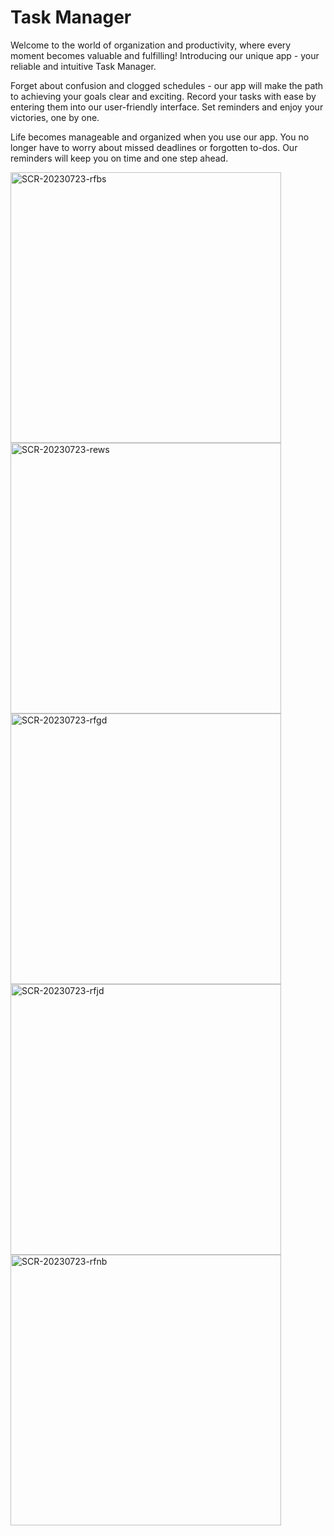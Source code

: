 # Task Manager

Welcome to the world of organization and productivity, where every moment becomes valuable and fulfilling! Introducing our unique app - your reliable and intuitive Task Manager.

Forget about confusion and clogged schedules - our app will make the path to achieving your goals clear and exciting. Record your tasks with ease by entering them into our user-friendly interface. Set reminders and enjoy your victories, one by one.

Life becomes manageable and organized when you use our app. You no longer have to worry about missed deadlines or forgotten to-dos. Our reminders will keep you on time and one step ahead.

<img width="433" alt="SCR-20230723-rfbs" src="https://github.com/bubiryov/Task-Manager/assets/124048186/572625f3-eb66-4777-b57b-551e7cec7ff5">
<img width="433" alt="SCR-20230723-rews" src="https://github.com/bubiryov/Task-Manager/assets/124048186/a36d4fa5-97dd-4667-9306-a98934ac14a7">
<img width="433" alt="SCR-20230723-rfgd" src="https://github.com/bubiryov/Task-Manager/assets/124048186/55e3091b-ced9-4c9e-b9e2-08a3992d8968">
<img width="433" alt="SCR-20230723-rfjd" src="https://github.com/bubiryov/Task-Manager/assets/124048186/dea3471d-b9b1-45fd-8056-33679853d6bd">
<img width="433" alt="SCR-20230723-rfnb" src="https://github.com/bubiryov/Task-Manager/assets/124048186/ff31f125-3d3d-4d92-9924-5fec137cc894">
